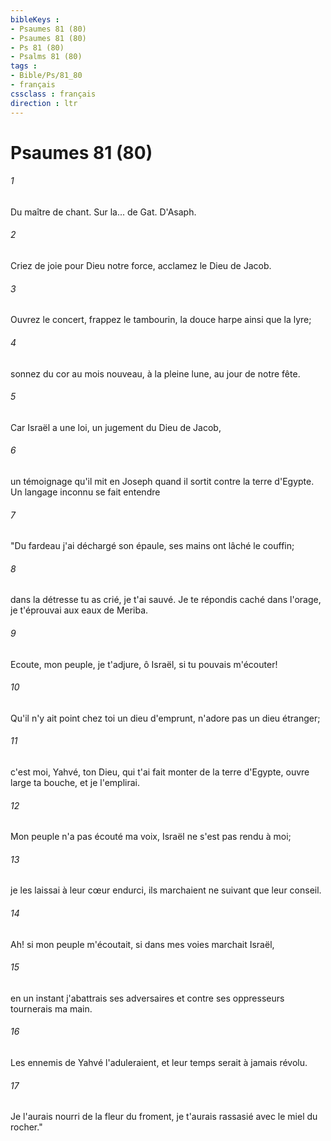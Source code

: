 ```yaml
---
bibleKeys : 
- Psaumes 81 (80)
- Psaumes 81 (80)
- Ps 81 (80)
- Psalms 81 (80)
tags : 
- Bible/Ps/81_80
- français
cssclass : français
direction : ltr
---
```


# Psaumes 81 (80)

###### 1
Du maître de chant. Sur la... de Gat. D'Asaph.
###### 2
Criez de joie pour Dieu notre force, acclamez le Dieu de Jacob.
###### 3
Ouvrez le concert, frappez le tambourin, la douce harpe ainsi que la lyre;
###### 4
sonnez du cor au mois nouveau, à la pleine lune, au jour de notre fête.
###### 5
Car Israël a une loi, un jugement du Dieu de Jacob,
###### 6
un témoignage qu'il mit en Joseph quand il sortit contre la terre d'Egypte. Un langage inconnu se fait entendre
###### 7
"Du fardeau j'ai déchargé son épaule, ses mains ont lâché le couffin;
###### 8
dans la détresse tu as crié, je t'ai sauvé. Je te répondis caché dans l'orage, je t'éprouvai aux eaux de Meriba.
###### 9
Ecoute, mon peuple, je t'adjure, ô Israël, si tu pouvais m'écouter!
###### 10
Qu'il n'y ait point chez toi un dieu d'emprunt, n'adore pas un dieu étranger;
###### 11
c'est moi, Yahvé, ton Dieu, qui t'ai fait monter de la terre d'Egypte, ouvre large ta bouche, et je l'emplirai.
###### 12
Mon peuple n'a pas écouté ma voix, Israël ne s'est pas rendu à moi;
###### 13
je les laissai à leur cœur endurci, ils marchaient ne suivant que leur conseil.
###### 14
Ah! si mon peuple m'écoutait, si dans mes voies marchait Israël,
###### 15
en un instant j'abattrais ses adversaires et contre ses oppresseurs tournerais ma main.
###### 16
Les ennemis de Yahvé l'aduleraient, et leur temps serait à jamais révolu.
###### 17
Je l'aurais nourri de la fleur du froment, je t'aurais rassasié avec le miel du rocher."
